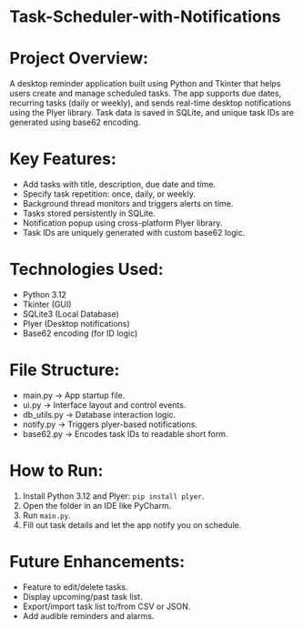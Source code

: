 # Task-Scheduler-with-Notifications

# Project Overview:

A desktop reminder application built using Python and Tkinter that helps users create and manage scheduled tasks. The app supports due dates, recurring tasks (daily or weekly), and sends real-time desktop notifications using the Plyer library. Task data is saved in SQLite, and unique task IDs are generated using base62 encoding.

# Key Features:

- Add tasks with title, description, due date and time.
- Specify task repetition: once, daily, or weekly.
- Background thread monitors and triggers alerts on time.
- Tasks stored persistently in SQLite.
- Notification popup using cross-platform Plyer library.
- Task IDs are uniquely generated with custom base62 logic.

# Technologies Used:

- Python 3.12
- Tkinter (GUI)
- SQLite3 (Local Database)
- Plyer (Desktop notifications)
- Base62 encoding (for ID logic)

# File Structure:

- main.py        → App startup file.
- ui.py          → Interface layout and control events.
- db_utils.py    → Database interaction logic.
- notify.py      → Triggers plyer-based notifications.
- base62.py      → Encodes task IDs to readable short form.

# How to Run:

1. Install Python 3.12 and Plyer: `pip install plyer`.
2. Open the folder in an IDE like PyCharm.
3. Run `main.py`.
4. Fill out task details and let the app notify you on schedule.

# Future Enhancements:

- Feature to edit/delete tasks.
- Display upcoming/past task list.
- Export/import task list to/from CSV or JSON.
- Add audible reminders and alarms.
